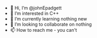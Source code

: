 - 👋 Hi, I’m @johnEpadgett
- 👀 I’m interested in C++
- 🌱 I’m currently learning nothing new
- 💞️ I’m looking to collaborate on nothing
- 📫 How to reach me - you can't

<!---
johnEpadgett/johnEpadgett is a ✨ special ✨ repository because its `README.md` (this file) appears on your GitHub profile.
You can click the Preview link to take a look at your changes.
--->
